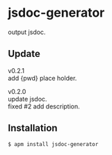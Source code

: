# jsdoc-generator

output jsdoc.

## Update

v0.2.1  
add {pwd} place holder.  

v0.2.0  
update jsdoc.  
fixed #2 add description.

## Installation

`$ apm install jsdoc-generator`
